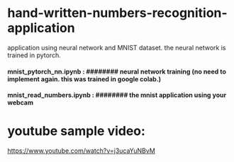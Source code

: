 # hand-written-numbers-recognition-application
application using neural network and MNIST dataset.
the neural network is trained in pytorch.

#### mnist_pytorch_nn.ipynb : ######## neural network training (no need to implement again. this was trained in google colab.)

#### mnist_read_numbers.ipynb : ######## the mnist application using your webcam

# youtube sample video:
https://www.youtube.com/watch?v=j3ucaYuNBvM
